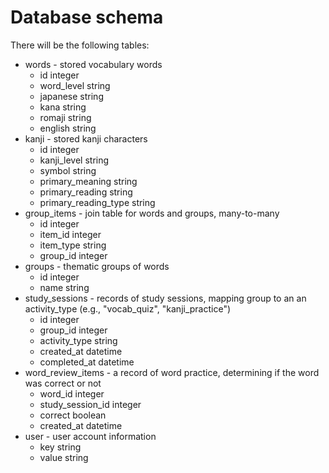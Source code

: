 # Database schema
There will be the following tables:
- words - stored vocabulary words
    - id integer
    - word_level string
    - japanese string
    - kana string
    - romaji string
    - english string
- kanji - stored kanji characters
    - id integer
    - kanji_level string
    - symbol string
    - primary_meaning string
    - primary_reading string
    - primary_reading_type string
- group_items - join table for words and groups, many-to-many
    - id integer
    - item_id integer
    - item_type string
    - group_id integer
- groups - thematic groups of words
    - id integer
    - name string
- study_sessions - records of study sessions, mapping group to an an activity_type (e.g., "vocab_quiz", "kanji_practice")
    - id integer
    - group_id integer
    - activity_type string
    - created_at datetime
    - completed_at datetime
- word_review_items - a record of word practice, determining if the word was correct or not
    - word_id integer
    - study_session_id integer
    - correct boolean
    - created_at datetime
- user - user account information
    - key string
    - value string
